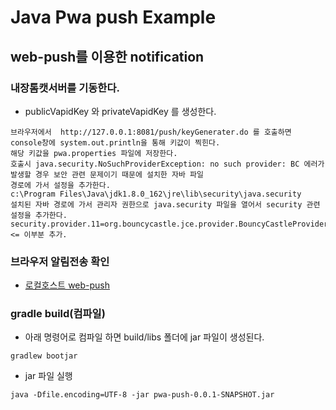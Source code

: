 # Java Pwa push Example

## web-push를 이용한 notification

### 내장톰캣서버를 기동한다.
- publicVapidKey 와 privateVapidKey 를 생성한다.

```
브라우저에서  http://127.0.0.1:8081/push/keyGenerater.do 를 호출하면 console창에 system.out.println을 통해 키값이 찍힌다.
해당 키값을 pwa.properties 파일에 저장한다.
호출시 java.security.NoSuchProviderException: no such provider: BC 에러가 발생할 경우 보안 관련 문제이기 때문에 설치한 자바 파일
경로에 가서 설정을 추가한다.
c:\Program Files\Java\jdk1.8.0_162\jre\lib\security\java.security
설치된 자바 경로에 가서 관리자 권한으로 java.security 파일을 열어서 security 관련 설정을 추가한다.
security.provider.11=org.bouncycastle.jce.provider.BouncyCastleProvider <= 이부분 추가.
```
  
### 브라우저 알림전송 확인
- [로컬호스트 web-push](http://127.0.0.1:8081/pwa/index.html)

### gradle build(컴파일)
- 아래 명령어로 컴파일 하면 build/libs 폴더에 jar 파일이 생성된다.

```
gradlew bootjar
```

- jar 파일 실행

```
java -Dfile.encoding=UTF-8 -jar pwa-push-0.0.1-SNAPSHOT.jar
```
